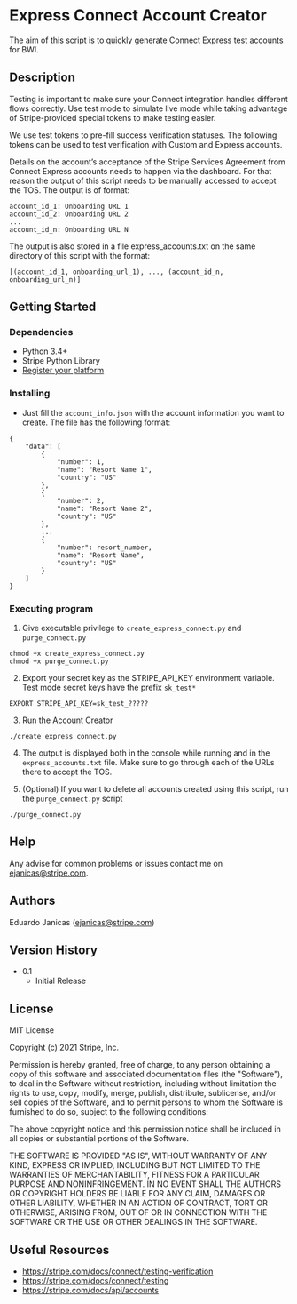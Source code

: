# Express Connect Account Creator

The aim of this script is to quickly generate Connect Express test accounts for BWI.

## Description

Testing is important to make sure your Connect integration handles different flows correctly.
Use test mode to simulate live mode while taking advantage of Stripe-provided special tokens to make testing easier.

We use test tokens to pre-fill success verification statuses.
The following tokens can be used to test verification with Custom and Express accounts.

Details on the account’s acceptance of the Stripe Services Agreement from Connect Express accounts needs to happen via the dashboard.
For that reason the output of this script needs to be manually accessed to accept the TOS. The output is of format:
```
account_id_1: Onboarding URL 1
account_id_2: Onboarding URL 2
...
account_id_n: Onboarding URL N
```

The output is also stored in a file express_accounts.txt on the same directory of this script with the format:
```
[(account_id_1, onboarding_url_1), ..., (account_id_n, onboarding_url_n)]
```

## Getting Started

### Dependencies

- Python 3.4+
- Stripe Python Library
- [Register your platform](https://dashboard.stripe.com/account/applications/settings)

### Installing

- Just fill the `account_info.json` with the account information you want to create. The file has the following format:
```
{
    "data": [
        {
            "number": 1,
            "name": "Resort Name 1",
            "country": "US"
        },
        {
            "number": 2,
            "name": "Resort Name 2",
            "country": "US"        
        },
        ...
        {
            "number": resort_number,
            "name": "Resort Name",
            "country": "US"        
        }
    ]
}
```

### Executing program

1. Give executable privilege to `create_express_connect.py` and `purge_connect.py`

```
chmod +x create_express_connect.py
chmod +x purge_connect.py
```

2. Export your secret key as the STRIPE_API_KEY environment variable. Test mode secret keys have the prefix `sk_test*`

```
EXPORT STRIPE_API_KEY=sk_test_?????
```

3. Run the Account Creator

```
./create_express_connect.py
```

4. The output is displayed both in the console while running and in the `express_accounts.txt` file. Make sure to go through each of the URLs there to accept the TOS.

5. (Optional) If you want to delete all accounts created using this script, run the `purge_connect.py` script

```
./purge_connect.py
```

## Help

Any advise for common problems or issues contact me on ejanicas@stripe.com.

## Authors

Eduardo Janicas (ejanicas@stripe.com)

## Version History

- 0.1
  - Initial Release

## License

MIT License

Copyright (c) 2021 Stripe, Inc.

Permission is hereby granted, free of charge, to any person obtaining a copy of this software and associated documentation files (the "Software"), to deal in the Software without restriction, including without limitation the rights to use, copy, modify, merge, publish, distribute, sublicense, and/or sell copies of the Software, and to permit persons to whom the Software is furnished to do so, subject to the following conditions:

The above copyright notice and this permission notice shall be included in all copies or substantial portions of the Software.

THE SOFTWARE IS PROVIDED "AS IS", WITHOUT WARRANTY OF ANY KIND, EXPRESS OR IMPLIED, INCLUDING BUT NOT LIMITED TO THE WARRANTIES OF MERCHANTABILITY, FITNESS FOR A PARTICULAR PURPOSE AND NONINFRINGEMENT. IN NO EVENT SHALL THE AUTHORS OR COPYRIGHT HOLDERS BE LIABLE FOR ANY CLAIM, DAMAGES OR OTHER LIABILITY, WHETHER IN AN ACTION OF CONTRACT, TORT OR OTHERWISE, ARISING FROM, OUT OF OR IN CONNECTION WITH THE SOFTWARE OR THE USE OR OTHER DEALINGS IN THE SOFTWARE.

## Useful Resources

- https://stripe.com/docs/connect/testing-verification
- https://stripe.com/docs/connect/testing
- https://stripe.com/docs/api/accounts
